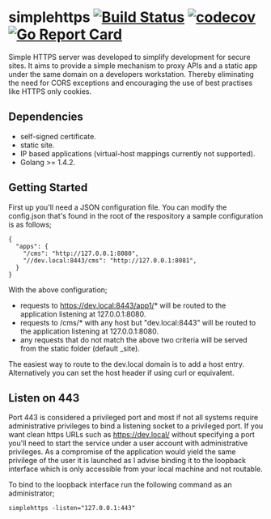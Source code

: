 # simplehttps [![Build Status](https://travis-ci.org/nfisher/simplehttps.svg?branch=master)](https://travis-ci.org/nfisher/simplehttps) [![codecov](https://codecov.io/gh/nfisher/simplehttps/branch/master/graph/badge.svg)](https://codecov.io/gh/nfisher/simplehttps) [![Go Report Card](https://goreportcard.com/badge/github.com/nfisher/simplehttps)](https://goreportcard.com/report/github.com/nfisher/simplehttps)


Simple HTTPS server was developed to simplify development for secure sites. It aims to provide a simple mechanism to proxy APIs and a static app under the same domain on a developers workstation. Thereby eliminating the need for CORS exceptions and encouraging the use of best practises like HTTPS only cookies.

## Dependencies

- self-signed certificate.
- static site.
- IP based applications (virtual-host mappings currently not supported).
- Golang >= 1.4.2.

## Getting Started

First up you'll need a JSON configuration file. You can modify the config.json that's found in the root of the respository a sample configuration is as follows;

```
{
  "apps": {
    "/cms": "http://127.0.0.1:8080",
    "//dev.local:8443/cms": "http://127.0.0.1:8081",
  }
}
```

With the above configuration;

- requests to https://dev.local:8443/app1/* will be routed to the application listening at 127.0.0.1:8080.
- requests to /cms/* with any host but "dev.local:8443" will be routed to the application listening at 127.0.0.1:8080.
- any requests that do not match the above two criteria will be served from the static folder (default _site).

The easiest way to route to the dev.local domain is to add a host entry. Alternatively you can set the host header if using curl or equivalent.

## Listen on 443

Port 443 is considered a privileged port and most if not all systems require administrative privileges to bind a listening socket to a privileged port. If you want clean https URLs such as https://dev.local/ without specifying a port you'll need to start the service under a user account with administrative privileges. As a compromise of the application would yield the same privilege of the user it is launched as I advise binding it to the loopback interface which is only accessible from your local machine and not routable.

To bind to the loopback interface run the following command as an administrator;

```
simplehttps -listen="127.0.0.1:443"
```

